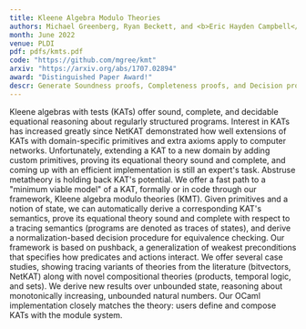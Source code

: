 ```yaml
---
title: Kleene Algebra Modulo Theories
authors: Michael Greenberg, Ryan Beckett, and <b>Eric Hayden Campbell</b>
month: June 2022
venue: PLDI
pdf: pdfs/kmts.pdf
code: "https://github.com/mgree/kmt"
arxiv: "https://arxiv.org/abs/1707.02894"
award: "Distinguished Paper Award!"
descr: Generate Soundness proofs, Completeness proofs, and Decision procedures for KAs plus a Sound, Complete and Decidable, client theory.
---
```


Kleene algebras with tests (KATs) offer sound, complete, and decidable equational reasoning about regularly structured programs. Interest in KATs has increased greatly since NetKAT demonstrated how well extensions of KATs with domain-specific primitives and extra axioms apply to computer networks. Unfortunately, extending a KAT to a new domain by adding custom primitives, proving its equational theory sound and complete, and coming up with an efficient implementation is still an expert's task. Abstruse metatheory is holding back KAT's potential.
We offer a fast path to a "minimum viable model" of a KAT, formally or in code through our framework, Kleene algebra modulo theories (KMT). Given primitives and a notion of state, we can automatically derive a corresponding KAT's semantics, prove its equational theory sound and complete with respect to a tracing semantics (programs are denoted as traces of states), and derive a normalization-based decision procedure for equivalence checking. Our framework is based on pushback, a generalization of weakest preconditions that specifies how predicates and actions interact. We offer several case studies, showing tracing variants of theories from the literature (bitvectors, NetKAT) along with novel compositional theories (products, temporal logic, and sets). We derive new results over unbounded state, reasoning about monotonically increasing, unbounded natural numbers. Our OCaml implementation closely matches the theory: users define and compose KATs with the module system. 
